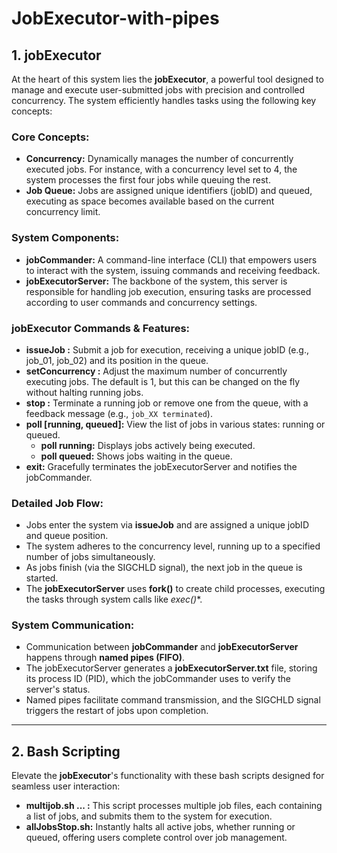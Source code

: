 # JobExecutor-with-pipes
## 1. jobExecutor

At the heart of this system lies the **jobExecutor**, a powerful tool designed to manage and execute user-submitted jobs with precision and controlled concurrency. The system efficiently handles tasks using the following key concepts:

### Core Concepts:
- **Concurrency:** Dynamically manages the number of concurrently executed jobs. For instance, with a concurrency level set to 4, the system processes the first four jobs while queuing the rest.
- **Job Queue:** Jobs are assigned unique identifiers (jobID) and queued, executing as space becomes available based on the current concurrency limit.

### System Components:
- **jobCommander:** A command-line interface (CLI) that empowers users to interact with the system, issuing commands and receiving feedback.
- **jobExecutorServer:** The backbone of the system, this server is responsible for handling job execution, ensuring tasks are processed according to user commands and concurrency settings.

### jobExecutor Commands & Features:
- **issueJob <job>:** Submit a job for execution, receiving a unique jobID (e.g., job_01, job_02) and its position in the queue.
- **setConcurrency <N>:** Adjust the maximum number of concurrently executing jobs. The default is 1, but this can be changed on the fly without halting running jobs.
- **stop <jobID>:** Terminate a running job or remove one from the queue, with a feedback message (e.g., `job_XX terminated`).
- **poll [running, queued]:** View the list of jobs in various states: running or queued.
  - **poll running:** Displays jobs actively being executed.
  - **poll queued:** Shows jobs waiting in the queue.
- **exit:** Gracefully terminates the jobExecutorServer and notifies the jobCommander.

### Detailed Job Flow:
- Jobs enter the system via **issueJob** and are assigned a unique jobID and queue position.
- The system adheres to the concurrency level, running up to a specified number of jobs simultaneously.
- As jobs finish (via the SIGCHLD signal), the next job in the queue is started.
- The **jobExecutorServer** uses **fork()** to create child processes, executing the tasks through system calls like **exec*()**.

### System Communication:
- Communication between **jobCommander** and **jobExecutorServer** happens through **named pipes (FIFO)**.
- The jobExecutorServer generates a **jobExecutorServer.txt** file, storing its process ID (PID), which the jobCommander uses to verify the server's status.
- Named pipes facilitate command transmission, and the SIGCHLD signal triggers the restart of jobs upon completion.

---

## 2. Bash Scripting

Elevate the **jobExecutor**'s functionality with these bash scripts designed for seamless user interaction:

- **multijob.sh <file1> <file2> ... <fileN>:** This script processes multiple job files, each containing a list of jobs, and submits them to the system for execution.
- **allJobsStop.sh:** Instantly halts all active jobs, whether running or queued, offering users complete control over job management.
